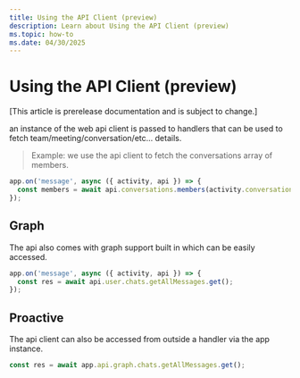 ```yaml
---
title: Using the API Client (preview)
description: Learn about Using the API Client (preview)
ms.topic: how-to
ms.date: 04/30/2025
---
```


# Using the API Client (preview)

[This article is prerelease documentation and is subject to change.]

an instance of the web api client is passed to handlers that can be used
to fetch team/meeting/conversation/etc... details.

> Example: we use the api client to fetch the conversations array of members.

```typescript
app.on('message', async ({ activity, api }) => {
  const members = await api.conversations.members(activity.conversation.id).get();
});
```

## Graph

The api also comes with graph support built in which can be easily accessed.

```typescript
app.on('message', async ({ activity, api }) => {
  const res = await api.user.chats.getAllMessages.get();
});
```

## Proactive

The api client can also be accessed from outside a handler via the app instance.

```typescript
const res = await app.api.graph.chats.getAllMessages.get();
```